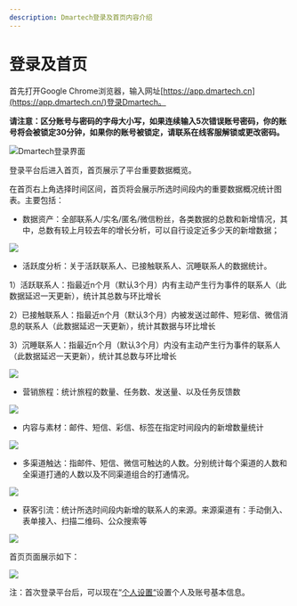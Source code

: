 ```yaml
---
description: Dmartech登录及首页内容介绍
---
```


# 登录及首页

首先打开Google Chrome浏览器，输入网址[https://app.dmartech.cn](https://app.dmartech.cn/)登录Dmartech。

**请注意：区分账号与密码的字母大小写，如果连续输入5次错误账号密码，你的账号将会被锁定30分钟，如果你的账号被锁定，请联系在线客服解锁或更改密码。**

![Dmartech&#x767B;&#x5F55;&#x754C;&#x9762;](.gitbook/assets/3242.png)

登录平台后进入首页，首页展示了平台重要数据概览。

在首页右上角选择时间区间，首页将会展示所选时间段内的重要数据概况统计图表。主要包括：

* 数据资产：全部联系人/实名/匿名/微信粉丝，各类数据的总数和新增情况，其中，总数有较上月较去年的增长分析，可以自行设定近多少天的新增数据；

![](.gitbook/assets/image%20%28606%29.png)

* 活跃度分析：关于活跃联系人、已接触联系人、沉睡联系人的数据统计。

1）活跃联系人：指最近n个月（默认3个月）内有主动产生行为事件的联系人（此数据延迟一天更新），统计其总数与环比增长

2）已接触联系人：指最近n个月（默认3个月）内被发送过邮件、短彩信、微信消息的联系人（此数据延迟一天更新），统计其数据与环比增长

3）沉睡联系人：指最近n个月（默认3个月）内没有主动产生行为事件的联系人（此数据延迟一天更新），统计其总数与环比增长

![](.gitbook/assets/image%20%28609%29.png)

* 营销旅程：统计旅程的数量、任务数、发送量、以及任务反馈数

![](.gitbook/assets/image%20%28602%29.png)

* 内容与素材：邮件、短信、彩信、标签在指定时间段内的新增数量统计

![](.gitbook/assets/image%20%28600%29.png)

* 多渠道触达：指邮件、短信、微信可触达的人数。分别统计每个渠道的人数和全渠道打通的人数以及不同渠道组合的打通情况。

![](.gitbook/assets/image%20%28621%29.png)

* 获客引流：统计所选时间段内新增的联系人的来源。来源渠道有：手动倒入、表单接入、扫描二维码、公众搜索等

![](.gitbook/assets/image%20%28598%29.png)

首页页面展示如下：

![](.gitbook/assets/image%20%28611%29.png)

注：首次登录平台后，可以现在“[个人设置“](ge-ren-zhong-xin/ge-ren-she-zhi.md)设置个人及账号基本信息。

